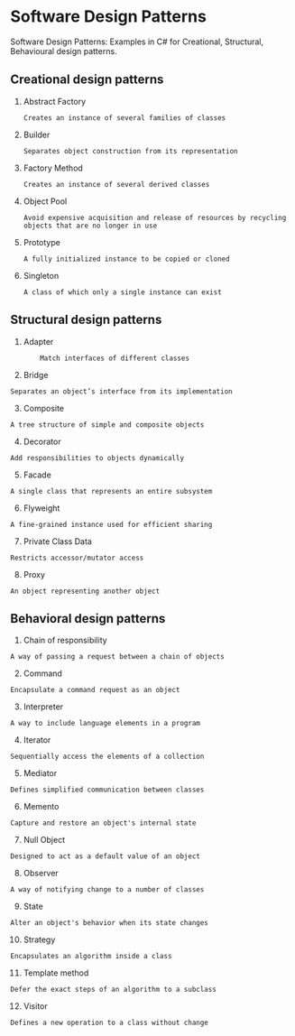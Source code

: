 # Software Design Patterns
Software Design Patterns: Examples in C# for Creational, Structural, Behavioural design patterns.

## Creational design patterns



1. Abstract Factory
     ```
    Creates an instance of several families of classes
      ```

2. Builder
      ```
    Separates object construction from its representation
      ```

3. Factory Method
     ```
    Creates an instance of several derived classes
      ```

4. Object Pool
      ```
    Avoid expensive acquisition and release of resources by recycling objects that are no longer in use
      ``` 

5. Prototype
     ```
    A fully initialized instance to be copied or cloned
      ```
     
6. Singleton
      ```
    A class of which only a single instance can exist
      ```



## Structural design patterns

1. Adapter
    ```
        Match interfaces of different classes
    ```

2. Bridge
 ```
Separates an object’s interface from its implementation
 ```

3. Composite
 ```
A tree structure of simple and composite objects
 ```

4. Decorator
 ```
Add responsibilities to objects dynamically
 ```

5. Facade
 ```
A single class that represents an entire subsystem
 ```

6. Flyweight
 ```
A fine-grained instance used for efficient sharing
 ```

7. Private Class Data
 ```
Restricts accessor/mutator access
 ```

8. Proxy
 ```
An object representing another object
 ```



## Behavioral design patterns

1. Chain of responsibility
 ```
A way of passing a request between a chain of objects
 ```

2. Command
 ```
Encapsulate a command request as an object
 ```

3. Interpreter
 ```
A way to include language elements in a program
 ```

4. Iterator
 ```
Sequentially access the elements of a collection
 ```
 
5. Mediator
 ```
Defines simplified communication between classes
 ```

6. Memento
 ```
Capture and restore an object's internal state
 ```

7. Null Object
 ```
Designed to act as a default value of an object
 ```

8. Observer
 ```
A way of notifying change to a number of classes
 ```

9. State
 ```
Alter an object's behavior when its state changes
 ```

10. Strategy
 ```
Encapsulates an algorithm inside a class
 ```

11. Template method
 ```
Defer the exact steps of an algorithm to a subclass
 ```

12. Visitor
 ```
Defines a new operation to a class without change
 ```
